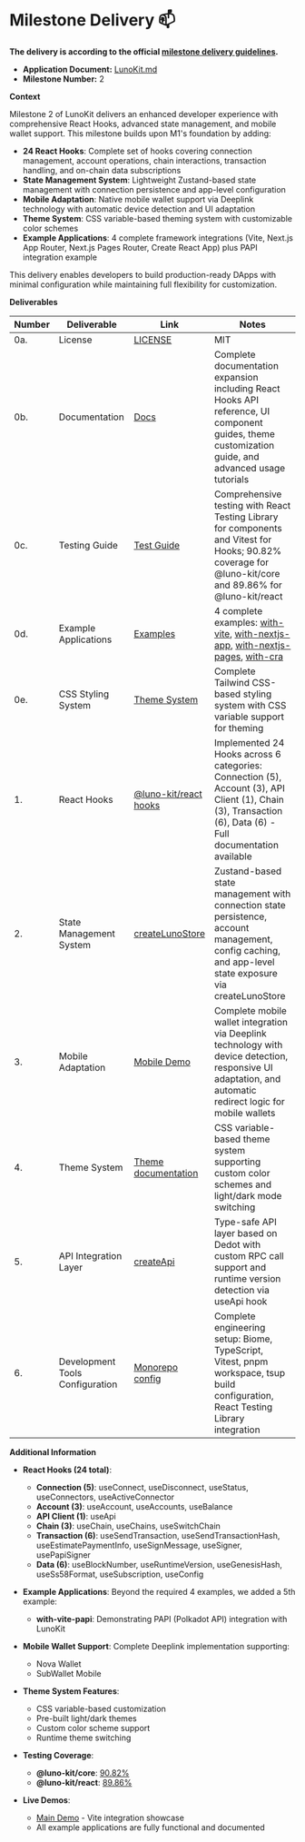 # Milestone Delivery :mailbox:

**The delivery is according to the official [milestone delivery guidelines](https://github.com/w3f/Grants-Program/blob/master/docs/Support%20Docs/milestone-deliverables-guidelines.md).**

* **Application Document:** [LunoKit.md](https://github.com/w3f/Grants-Program/blob/master/applications/LunoKit.md)
* **Milestone Number:** 2

**Context**

Milestone 2 of LunoKit delivers an enhanced developer experience with comprehensive React Hooks, advanced state management, and mobile wallet support. This milestone builds upon M1's foundation by adding:

- **24 React Hooks**: Complete set of hooks covering connection management, account operations, chain interactions, transaction handling, and on-chain data subscriptions
- **State Management System**: Lightweight Zustand-based state management with connection persistence and app-level configuration
- **Mobile Adaptation**: Native mobile wallet support via Deeplink technology with automatic device detection and UI adaptation
- **Theme System**: CSS variable-based theming system with customizable color schemes
- **Example Applications**: 4 complete framework integrations (Vite, Next.js App Router, Next.js Pages Router, Create React App) plus PAPI integration example

This delivery enables developers to build production-ready DApps with minimal configuration while maintaining full flexibility for customization.

**Deliverables**

| Number | Deliverable | Link | Notes |
| ------------- | ------------- | ------------- |------------- |
| 0a. | License | [LICENSE](https://github.com/Luno-lab/LunoKit/blob/main/LICENSE) | MIT |
| 0b. | Documentation | [Docs](https://docs.lunolab.xyz) | Complete documentation expansion including React Hooks API reference, UI component guides, theme customization guide, and advanced usage tutorials |
| 0c. | Testing Guide | [Test Guide](https://docs.lunolab.xyz/getting-started/testing.html) | Comprehensive testing with React Testing Library for components and Vitest for Hooks; 90.82% coverage for @luno-kit/core and 89.86% for @luno-kit/react |
| 0d. | Example Applications | [Examples](https://github.com/Luno-lab/LunoKit/tree/main/examples) | 4 complete examples: [with-vite](https://github.com/Luno-lab/LunoKit/tree/main/examples/with-vite), [with-nextjs-app](https://github.com/Luno-lab/LunoKit/tree/main/examples/with-nextjs-app), [with-nextjs-pages](https://github.com/Luno-lab/LunoKit/tree/main/examples/with-nextjs-pages), [with-cra](https://github.com/Luno-lab/LunoKit/tree/main/examples/with-cra) |
| 0e. | CSS Styling System | [Theme System](https://docs.lunolab.xyz/getting-started/theming.html) | Complete Tailwind CSS-based styling system with CSS variable support for theming |
| 1. | React Hooks | [@luno-kit/react hooks](https://docs.lunolab.xyz/hooks/connection/use-connect.html) | Implemented 24 Hooks across 6 categories: Connection (5), Account (3), API Client (1), Chain (3), Transaction (6), Data (6) - Full documentation available |
| 2. | State Management System | [createLunoStore](https://github.com/Luno-lab/LunoKit/blob/main/packages/react/src/store/createLunoStore.ts) | Zustand-based state management with connection state persistence, account management, config caching, and app-level state exposure via createLunoStore |
| 3. | Mobile Adaptation | [Mobile Demo](https://demo.lunolab.xyz) | Complete mobile wallet integration via Deeplink technology with device detection, responsive UI adaptation, and automatic redirect logic for mobile wallets |
| 4. | Theme System | [Theme documentation](https://docs.lunolab.xyz/getting-started/theming.html) | CSS variable-based theme system supporting custom color schemes and light/dark mode switching |
| 5. | API Integration Layer | [createApi](https://github.com/Luno-lab/LunoKit/blob/feat/assets-list/packages/react/src/utils/createApi.ts) | Type-safe API layer based on Dedot with custom RPC call support and runtime version detection via useApi hook |
| 6. | Development Tools Configuration | [Monorepo config](https://github.com/Luno-lab/LunoKit) | Complete engineering setup: Biome, TypeScript, Vitest, pnpm workspace, tsup build configuration, React Testing Library integration |



**Additional Information**

- **React Hooks (24 total)**:
  - **Connection (5)**: useConnect, useDisconnect, useStatus, useConnectors, useActiveConnector
  - **Account (3)**: useAccount, useAccounts, useBalance
  - **API Client (1)**: useApi
  - **Chain (3)**: useChain, useChains, useSwitchChain
  - **Transaction (6)**: useSendTransaction, useSendTransactionHash, useEstimatePaymentInfo, useSignMessage, useSigner, usePapiSigner
  - **Data (6)**: useBlockNumber, useRuntimeVersion, useGenesisHash, useSs58Format, useSubscription, useConfig

- **Example Applications**: Beyond the required 4 examples, we added a 5th example:
  - **with-vite-papi**: Demonstrating PAPI (Polkadot API) integration with LunoKit

- **Mobile Wallet Support**: Complete Deeplink implementation supporting:
  - Nova Wallet
  - SubWallet Mobile


- **Theme System Features**:
  - CSS variable-based customization
  - Pre-built light/dark themes
  - Custom color scheme support
  - Runtime theme switching

- **Testing Coverage**:
  - **@luno-kit/core**: [90.82%](https://app.codecov.io/gh/Luno-lab/LunoKit/tree/main/packages%2Fcore)
  - **@luno-kit/react**: [89.86%](https://app.codecov.io/gh/Luno-lab/LunoKit/tree/main/packages%2Freact)

- **Live Demos**:
  - [Main Demo](https://demo.lunolab.xyz) - Vite integration showcase
  - All example applications are fully functional and documented

